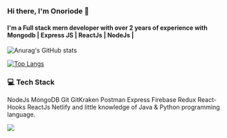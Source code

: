 ### Hi there, I'm Onoriode 👋
#### I'm a Full stack mern developer with over 2 years of experience with Mongodb | Express JS | ReactJs | NodeJs |
![Anurag's GitHub stats](https://github-readme-stats.vercel.app/api?username=onoriode8&show_icons=true)

[![Top Langs](https://github-readme-stats.vercel.app/api/top-langs/?username=onoriode8&langs_count=8)](https://github.com/onoriode8/github-readme-stats)

### 💻 Tech Stack

NodeJs     MongoDB     Git     GitKraken      Postman 
Express    Firebase    Redux   React-Hooks    ReactJs
Netlify and little knowledge of Java  &  Python programming language.

<img src="https://camo.githubusercontent.com/95dfec02afff6b4f7568470074415256eba3664a700d1ad9326ef87d6ce3b154/68747470733a2f2f696d672e736869656c64732e696f2f62616467652f2d4e6f64652e6a732d6666666666663f7374796c653d666c6174266c6f676f3d6e6f64652e6a73" />
<!--
**onoriode8/onoriode8** is a ✨ _special_ ✨ repository because its `README.md` (this file) appears on your GitHub profile.

Here are some ideas to get you started:

- 🔭 I’m currently working on ...
- 🌱 I’m currently learning ...
- 👯 I’m looking to collaborate on ...
- 🤔 I’m looking for help with ...
- 💬 Ask me about ...
- 📫 How to reach me: ...
- 😄 Pronouns: ...
- ⚡ Fun fact: ...
-->
